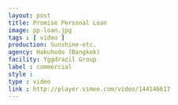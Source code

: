 ```yaml
---
layout: post
title: Promise Personal Loan
image: pp-loan.jpg
tags : [ video ]
production: Sunshine-etc.
agency: Hakuhodo (Bangkok)
facility: Yggdrazil Group
label : commercial
style : 
type : video
link : http://player.vimeo.com/video/144146617
---
```


